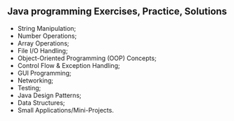 ## Java programming Exercises, Practice, Solutions
* String Manipulation;
* Number Operations;
* Array Operations;
* File I/O Handling;
* Object-Oriented Programming (OOP) Concepts;
* Control Flow & Exception Handling;
* GUI Programming;
* Networking;
* Testing;
* Java Design Patterns;
* Data Structures;
* Small Applications/Mini-Projects.